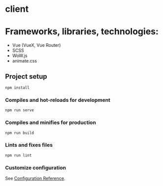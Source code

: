 # client

# Frameworks, libraries, technologies:

-   Vue (VueX, Vue Router)
-   SCSS
-   WoW.js
-   animate.css

## Project setup

```
npm install
```

### Compiles and hot-reloads for development

```
npm run serve
```

### Compiles and minifies for production

```
npm run build
```

### Lints and fixes files

```
npm run lint
```

### Customize configuration

See [Configuration Reference](https://cli.vuejs.org/config/).
